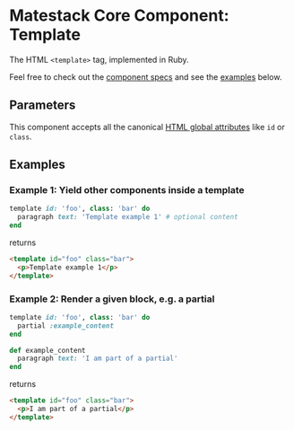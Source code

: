 # Matestack Core Component: Template

The HTML `<template>` tag, implemented in Ruby.

Feel free to check out the [component specs](/spec/usage/components/template_spec.rb) and see the [examples](#examples) below.

## Parameters
This component accepts all the canonical [HTML global attributes](https://www.w3schools.com/tags/ref_standardattributes.asp) like `id` or `class`.

## Examples

### Example 1: Yield other components inside a template

```ruby
template id: 'foo', class: 'bar' do
  paragraph text: 'Template example 1' # optional content
end
```

returns

```html
<template id="foo" class="bar">
  <p>Template example 1</p>
</template>
```

### Example 2: Render a given block, e.g. a partial

```ruby
template id: 'foo', class: 'bar' do
  partial :example_content
end

def example_content
  paragraph text: 'I am part of a partial'
end
```

returns

```html
<template id="foo" class="bar">
  <p>I am part of a partial</p>
</template>
